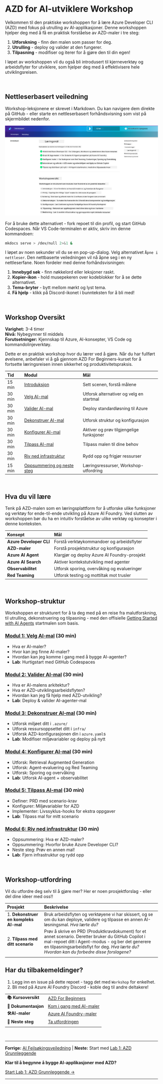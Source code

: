 <!--
CO_OP_TRANSLATOR_METADATA:
{
  "original_hash": "9cc966416ab431c38b2ab863884b196c",
  "translation_date": "2025-09-24T22:26:18+00:00",
  "source_file": "workshop/README.md",
  "language_code": "no"
}
-->
# AZD for AI-utviklere Workshop

Velkommen til den praktiske workshoppen for å lære Azure Developer CLI (AZD) med fokus på utrulling av AI-applikasjoner. Denne workshoppen hjelper deg med å få en praktisk forståelse av AZD-maler i tre steg:

1. **Utforskning** - finn den malen som passer for deg.
1. **Utrulling** - deploy og valider at den fungerer.
1. **Tilpasning** - modifiser og iterer for å gjøre den til din egen!

I løpet av workshoppen vil du også bli introdusert til kjerneverktøy og arbeidsflyter for utviklere, som hjelper deg med å effektivisere hele utviklingsreisen.

<br/>

## Nettleserbasert veiledning

Workshop-leksjonene er skrevet i Markdown. Du kan navigere dem direkte på GitHub - eller starte en nettleserbasert forhåndsvisning som vist på skjermbildet nedenfor.

![Workshop](../../../translated_images/workshop.75906f133e6f8ba07ab0302ce17f67ff90f357513f3d4c4bbafa5978b10f058b.no.png)

For å bruke dette alternativet - fork repoet til din profil, og start GitHub Codespaces. Når VS Code-terminalen er aktiv, skriv inn denne kommandoen:

```bash title="" linenums="0"
mkdocs serve > /dev/null 2>&1 &
```

I løpet av noen sekunder vil du se en pop-up-dialog. Velg alternativet `Åpne i nettleser`. Den nettbaserte veiledningen vil nå åpne seg i en ny nettleserfane. Noen fordeler med denne forhåndsvisningen:

1. **Innebygd søk** - finn nøkkelord eller leksjoner raskt.
1. **Kopier-ikon** - hold musepekeren over kodeblokker for å se dette alternativet.
1. **Tema-bryter** - bytt mellom mørkt og lyst tema.
1. **Få hjelp** - klikk på Discord-ikonet i bunnteksten for å bli med!

<br/>

## Workshop Oversikt

**Varighet:** 3-4 timer  
**Nivå:** Nybegynner til middels  
**Forutsetninger:** Kjennskap til Azure, AI-konsepter, VS Code og kommandolinjeverktøy.

Dette er en praktisk workshop hvor du lærer ved å gjøre. Når du har fullført øvelsene, anbefaler vi å gå gjennom AZD For Beginners-kurset for å fortsette læringsreisen innen sikkerhet og produktivitetspraksis.

| Tid | Modul  | Mål |
|:---|:---|:---|
| 15 min | [Introduksjon](docs/instructions/0-Introduction.md) | Sett scenen, forstå målene |
| 30 min | [Velg AI-mal](docs/instructions/1-Select-AI-Template.md) | Utforsk alternativer og velg en startmal | 
| 30 min | [Valider AI-mal](docs/instructions/2-Validate-AI-Template.md) | Deploy standardløsning til Azure |
| 30 min | [Dekonstruer AI-mal](docs/instructions/3-Deconstruct-AI-Template.md) | Utforsk struktur og konfigurasjon |
| 30 min | [Konfigurer AI-mal](docs/instructions/4-Configure-AI-Template.md) | Aktiver og prøv tilgjengelige funksjoner |
| 30 min | [Tilpass AI-mal](docs/instructions/5-Customize-AI-Template.md) | Tilpass malen til dine behov |
| 30 min | [Riv ned infrastruktur](docs/instructions/6-Teardown-Infrastructure.md) | Rydd opp og frigjør ressurser |
| 15 min | [Oppsummering og neste steg](docs/instructions/7-Wrap-up.md) | Læringsressurser, Workshop-utfordring |

<br/>

## Hva du vil lære

Tenk på AZD-malen som en læringsplattform for å utforske ulike funksjoner og verktøy for ende-til-ende utvikling på Azure AI Foundry. Ved slutten av workshoppen bør du ha en intuitiv forståelse av ulike verktøy og konsepter i denne konteksten.

| Konsept  | Mål |
|:---|:---|
| **Azure Developer CLI** | Forstå verktøykommandoer og arbeidsflyter |
| **AZD-maler** | Forstå prosjektstruktur og konfigurasjon |
| **Azure AI Agent** | Klargjør og deploy Azure AI Foundry-prosjekt |
| **Azure AI Search** | Aktiver kontekstutvikling med agenter |
| **Observabilitet** | Utforsk sporing, overvåking og evalueringer |
| **Red Teaming** | Utforsk testing og mottiltak mot trusler |

<br/>

## Workshop-struktur

Workshoppen er strukturert for å ta deg med på en reise fra malutforskning, til utrulling, dekonstruering og tilpasning - med den offisielle [Getting Started with AI Agents](https://github.com/Azure-Samples/get-started-with-ai-agents) startmalen som basis.

### [Modul 1: Velg AI-mal](docs/instructions/1-Select-AI-Template.md) (30 min)

- Hva er AI-maler?
- Hvor kan jeg finne AI-maler?
- Hvordan kan jeg komme i gang med å bygge AI-agenter?
- **Lab**: Hurtigstart med GitHub Codespaces

### [Modul 2: Valider AI-mal](docs/instructions/2-Validate-AI-Template.md) (30 min)

- Hva er AI-malens arkitektur?
- Hva er AZD-utviklingsarbeidsflyten?
- Hvordan kan jeg få hjelp med AZD-utvikling?
- **Lab**: Deploy & valider AI-agenter-mal

### [Modul 3: Dekonstruer AI-mal](docs/instructions/3-Deconstruct-AI-Template.md) (30 min)

- Utforsk miljøet ditt i `.azure/` 
- Utforsk ressursoppsettet ditt i `infra/` 
- Utforsk AZD-konfigurasjonen din i `azure.yaml`s
- **Lab**: Modifiser miljøvariabler og deploy på nytt

### [Modul 4: Konfigurer AI-mal](docs/instructions/4-Configure-AI-Template.md) (30 min)
- Utforsk: Retrieval Augmented Generation
- Utforsk: Agent-evaluering og Red Teaming
- Utforsk: Sporing og overvåking
- **Lab**: Utforsk AI-agent + observabilitet 

### [Modul 5: Tilpass AI-mal](docs/instructions/5-Customize-AI-Template.md) (30 min)
- Definer: PRD med scenario-krav
- Konfigurer: Miljøvariabler for AZD
- Implementer: Livssyklus-hooks for ekstra oppgaver
- **Lab**: Tilpass mal for mitt scenario

### [Modul 6: Riv ned infrastruktur](docs/instructions/6-Teardown-Infrastructure.md) (30 min)
- Oppsummering: Hva er AZD-maler?
- Oppsummering: Hvorfor bruke Azure Developer CLI?
- Neste steg: Prøv en annen mal!
- **Lab**: Fjern infrastruktur og rydd opp

<br/>

## Workshop-utfordring

Vil du utfordre deg selv til å gjøre mer? Her er noen prosjektforslag - eller del dine ideer med oss!!

| Prosjekt | Beskrivelse |
|:---|:---|
|1. **Dekonstruer en kompleks AI-mal** | Bruk arbeidsflyten og verktøyene vi har skissert, og se om du kan deploye, validere og tilpasse en annen AI-løsningsmal. _Hva lærte du?_|
|2. **Tilpass med ditt scenario**  | Prøv å skrive en PRD (Produktkravdokument) for et annet scenario. Deretter bruker du GitHub Copilot i mal-repoet ditt i Agent-modus - og ber det generere en tilpasningsarbeidsflyt for deg. _Hva lærte du? Hvordan kan du forbedre disse forslagene?_|
| | |

## Har du tilbakemeldinger?

1. Legg inn en issue på dette repoet - tagg det med `Workshop` for enkelhet.
1. Bli med på Azure AI Foundry Discord - koble deg til andre deltakere!

| | | 
|:---|:---|
| **📚 Kursoversikt**| [AZD For Beginners](../README.md)|
| **📖 Dokumentasjon** | [Kom i gang med AI-maler](https://learn.microsoft.com/en-us/azure/ai-foundry/how-to/develop/ai-template-get-started)|
| **🛠️AI-maler** | [Azure AI Foundry-maler](https://ai.azure.com/templates) |
|**🚀 Neste steg** | [Ta utfordringen](../../../workshop) |
| | |

<br/>

---

**Forrige:** [AI Feilsøkingsveiledning](../docs/troubleshooting/ai-troubleshooting.md) | **Neste:** Start med [Lab 1: AZD Grunnleggende](../../../workshop/lab-1-azd-basics)

**Klar til å begynne å bygge AI-applikasjoner med AZD?**

[Start Lab 1: AZD Grunnleggende →](./lab-1-azd-basics/README.md)

---


